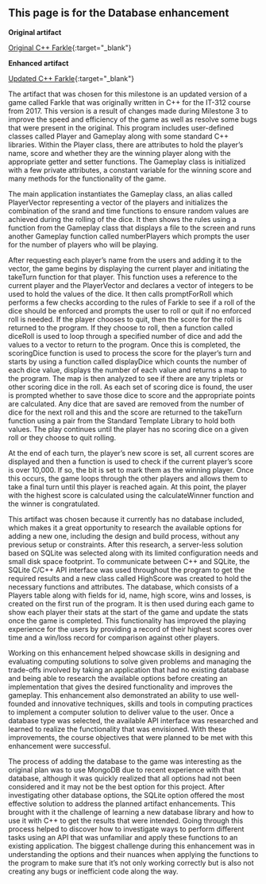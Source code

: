 ## This page is for the Database enhancement

**Original artifact**

[Original C++ Farkle](https://github.com/groberge/groberge.github.io/tree/main/DS_Algorithm_Farkle){:target="_blank"}

**Enhanced artifact**

[Updated C++ Farkle](https://github.com/groberge/groberge.github.io/tree/main/Database_Farkle){:target="_blank"}

The artifact that was chosen for this milestone is an updated version of a game called Farkle that was originally written in C++ for the IT-312 course from 2017.  This version is a result of changes made during Milestone 3 to improve the speed and efficiency of the game as well as resolve some bugs that were present in the original.  This program includes user-defined classes called Player and Gameplay along with some standard C++ libraries.  Within the Player class, there are attributes to hold the player’s name, score and whether they are the winning player along with the appropriate getter and setter functions.  The Gameplay class is initialized with a few private attributes, a constant variable for the winning score and many methods for the functionality of the game.
  
The main application instantiates the Gameplay class, an alias called PlayerVector representing a vector of the players and initializes the combination of the srand and time functions to ensure random values are achieved during the rolling of the dice.  It then shows the rules using a function from the Gameplay class that displays a file to the screen and runs another Gameplay function called numberPlayers which prompts the user for the number of players who will be playing.  

After requesting each player’s name from the users and adding it to the vector, the game begins by displaying the current player and initiating the takeTurn function for that player.  This function uses a reference to the current player and the PlayerVector and declares a vector of integers to be used to hold the values of the dice.  It then calls promptForRoll which performs a few checks according to the rules of Farkle to see if a roll of the dice should be enforced and prompts the user to roll or quit if no enforced roll is needed.  If the player chooses to quit, then the score for the roll is returned to the program.  If they choose to roll, then a function called diceRoll is used to loop through a specified number of dice and add the values to a vector to return to the program.  Once this is completed, the scoringDice function is used to process the score for the player’s turn and starts by using a function called displayDice which counts the number of each dice value, displays the number of each value and returns a map to the program. The map is then analyzed to see if there are any triplets or other scoring dice in the roll. As each set of scoring dice is found, the user is prompted whether to save those dice to score and the appropriate points are calculated. Any dice that are saved are removed from the number of dice for the next roll and this and the score are returned to the takeTurn function using a pair from the Standard Template Library to hold both values.  The play continues until the player has no scoring dice on a given roll or they choose to quit rolling.  

At the end of each turn, the player’s new score is set, all current scores are displayed and then a function is used to check if the current player’s score is over 10,000.  If so, the bit is set to mark them as the winning player.  Once this occurs, the game loops through the other players and allows them to take a final turn until this player is reached again.  At this point, the player with the highest score is calculated using the calculateWinner function and the winner is congratulated.

This artifact was chosen because it currently has no database included, which makes it a great opportunity to research the available options for adding a new one, including the design and build process, without any previous setup or constraints.  After this research, a server-less solution based on SQLite was selected along with its limited configuration needs and small disk space footprint.  To communicate between C++ and SQLite, the SQLite C/C++ API interface was used throughout the program to get the required results and a new class called HighScore was created to hold the necessary functions and attributes.  The database, which consists of a Players table along with fields for id, name, high score, wins and losses, is created on the first run of the program.  It is then used during each game to show each player their stats at the start of the game and update the stats once the game is completed.  This functionality has improved the playing experience for the users by providing a record of their highest scores over time and a win/loss record for comparison against other players. 

Working on this enhancement helped showcase skills in designing and evaluating computing solutions to solve given problems and managing the trade-offs involved by taking an application that had no existing database and being able to research the available options before creating an implementation that gives the desired functionality and improves the gameplay.  This enhancement also demonstrated an ability to use well-founded and innovative techniques, skills and tools in computing practices to implement a computer solution to deliver value to the user.  Once a database type was selected, the available API interface was researched and learned to realize the functionality that was envisioned.  With these improvements, the course objectives that were planned to be met with this enhancement were successful.

The process of adding the database to the game was interesting as the original plan was to use MongoDB due to recent experience with that database, although it was quickly realized that all options had not been considered and it may not be the best option for this project.  After investigating other database options, the SQLite option offered the most effective solution to address the planned artifact enhancements.  This brought with it the challenge of learning a new database library and how to use it with C++ to get the results that were intended.  Going through this process helped to discover how to investigate ways to perform different tasks using an API that was unfamiliar and apply these functions to an existing application.  The biggest challenge during this enhancement was in understanding the options and their nuances when applying the functions to the program to make sure that it’s not only working correctly but is also not creating any bugs or inefficient code along the way.
